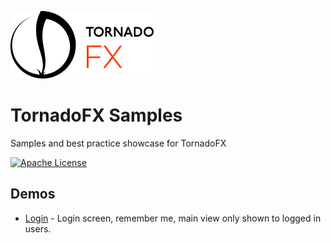 ![TornadoFX Logo](graphics/tornado-fx-logo.png?raw=true "TornadoFX")
# TornadoFX Samples

Samples and best practice showcase for TornadoFX

[![Apache License](https://img.shields.io/badge/license-Apache%20License%202.0-blue.svg)](http://www.apache.org/licenses/LICENSE-2.0)

## Demos

- [Login](https://github.com/edvin/tornadofx-samples/tree/master/login) - Login screen, remember me, main view only shown to logged in users.